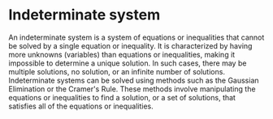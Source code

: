 # Indeterminate system

An indeterminate system is a system of equations or inequalities that cannot be solved by a single equation or inequality. It is characterized by having more unknowns (variables) than equations or inequalities, making it impossible to determine a unique solution. In such cases, there may be multiple solutions, no solution, or an infinite number of solutions. Indeterminate systems can be solved using methods such as the Gaussian Elimination or the Cramer's Rule. These methods involve manipulating the equations or inequalities to find a solution, or a set of solutions, that satisfies all of the equations or inequalities.
